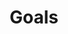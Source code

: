 ---
title: "Goals"
draft: false
slug: "goals"
weight: "2"
thumbnail: "illustrations/thumbnail_goals.jpg"
mainpage: true
related: true

block_project: {
	bgcolor: "#e9e9f2",
	description: "(description coming soon)",
	work: [ 
		{class: "gallery-col-12", src: "illustration_goals-01.jpg"}
	]
}

---